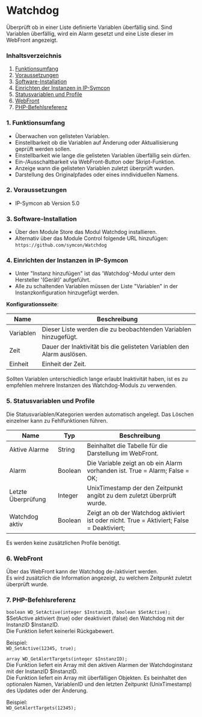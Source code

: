 # Watchdog
Überprüft ob in einer Liste definierte Variablen überfällig sind.
Sind Variablen überfällig, wird ein Alarm gesetzt und eine Liste dieser im WebFront angezeigt.


### Inhaltsverzeichnis

1. [Funktionsumfang](#1-funktionsumfang)
2. [Voraussetzungen](#2-voraussetzungen)
3. [Software-Installation](#3-software-installation)
4. [Einrichten der Instanzen in IP-Symcon](#4-einrichten-der-instanzen-in-ip-symcon)
5. [Statusvariablen und Profile](#5-statusvariablen-und-profile)
6. [WebFront](#6-webfront)
7. [PHP-Befehlsreferenz](#7-php-befehlsreferenz)

### 1. Funktionsumfang

* Überwachen von gelisteten Variablen.
* Einstellbarkeit ob die Variablen auf Änderung oder Aktuallisierung geprüft werden sollen.
* Einstellbarkeit wie lange die gelisteten Variablen überfällig sein dürfen.
* Ein-/Ausschaltbarkeit via WebFront-Button oder Skript-Funktion.
* Anzeige wann die gelisteten Variablen zuletzt überprüft wurden.
* Darstellung des Originalpfades oder eines inndividuellen Namens.

### 2. Voraussetzungen

- IP-Symcon ab Version 5.0

### 3. Software-Installation

* Über den Module Store das Modul Watchdog installieren.
* Alternativ über das Module Control folgende URL hinzufügen:
`https://github.com/symcon/Watchdog`

### 4. Einrichten der Instanzen in IP-Symcon

- Unter "Instanz hinzufügen" ist das 'Watchdog'-Modul unter dem Hersteller '(Gerät)' aufgeführt.  
- Alle zu schaltenden Variablen müssen der Liste "Variablen" in der Instanzkonfiguration hinzugefügt werden.

__Konfigurationsseite__:

Name       | Beschreibung
---------- | ---------------------------------
Variablen  | Dieser Liste werden die zu beobachtenden Variablen hinzugefügt.
Zeit       | Dauer der Inaktivität bis die gelisteten Variablen den Alarm auslösen. 
Einheit    | Einheit der Zeit.

Sollten Variablen unterschiedlich lange erlaubt Inaktivität haben, ist es zu empfehlen mehrere Instanzen des Watchdog-Moduls zu verwenden.

### 5. Statusvariablen und Profile

Die Statusvariablen/Kategorien werden automatisch angelegt. Das Löschen einzelner kann zu Fehlfunktionen führen.

Name               | Typ       | Beschreibung
------------------ | --------- | ----------------
Aktive Alarme      | String    | Beinhaltet die Tabelle für die Darstellung im WebFront.
Alarm              | Boolean   | Die Variable zeigt an ob ein Alarm vorhanden ist. True = Alarm; False = OK;
Letzte Überprüfung | Integer   | UnixTimestamp der den Zeitpunkt angibt zu dem zuletzt überprüft wurde.
Watchdog aktiv     | Boolean   | Zeigt an ob der Watchdog aktiviert ist oder nicht. True = Aktiviert; False = Deaktiviert;

Es werden keine zusätzlichen Profile benötigt.

### 6. WebFront

Über das WebFront kann der Watchdog de-/aktiviert werden.  
Es wird zusätzlich die Information angezeigt, zu welchem Zeitpunkt zuletzt überprüft wurde.  

### 7. PHP-Befehlsreferenz

`boolean WD_SetActive(integer $InstanzID, boolean $SetActive);`  
$SetActive aktiviert (true) oder deaktiviert (false) den Watchdog mit der InstanzID $InstanzID.  
Die Funktion liefert keinerlei Rückgabewert.  

Beispiel:  
`WD_SetActive(12345, true);`

`array WD_GetAlertTargets(integer $InstanzID);`  
Die Funktion liefert ein Array mit den aktiven Alarmen der Watchdoginstanz mit der InstanzID $InstanzID.  
Die Funktion liefert ein Array mit überfälligen Objekten. Es beinhaltet den optionalen Namen, VariablenID und den letzten Zeitpunkt (UnixTimestamp) des Updates oder der Änderung.

Beispiel:  
`WD_GetAlertTargets(12345);`
